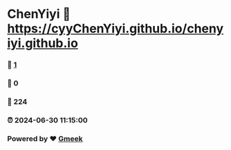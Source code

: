 # ChenYiyi :link: https://cyyChenYiyi.github.io/chenyiyi.github.io 
### :page_facing_up: [1](https://cyyChenYiyi.github.io/chenyiyi.github.io/tag.html) 
### :speech_balloon: 0 
### :hibiscus: 224 
### :alarm_clock: 2024-06-30 11:15:00 
### Powered by :heart: [Gmeek](https://github.com/Meekdai/Gmeek)

